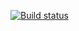 [![Build status](https://ci.appveyor.com/api/projects/status/bw8hxu4sem1k5601?svg=true)](https://ci.appveyor.com/project/mralexdyupin/webinterface)